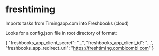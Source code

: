 # freshtiming
Imports tasks from Timingapp.com into Freshbooks (cloud)


Looks for a config.json file in root directory of format:

{
    "freshbooks_app_client_secret": "...",
    "freshbooks_app_client_id": "...",
	"freshbooks_app_redirect_url": "https://freshtiming.combicombi.com"
}